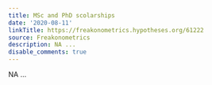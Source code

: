 ```yaml
---
title: MSc and PhD scolarships
date: '2020-08-11'
linkTitle: https://freakonometrics.hypotheses.org/61222
source: Freakonometrics
description: NA ...
disable_comments: true
---
```

NA ...